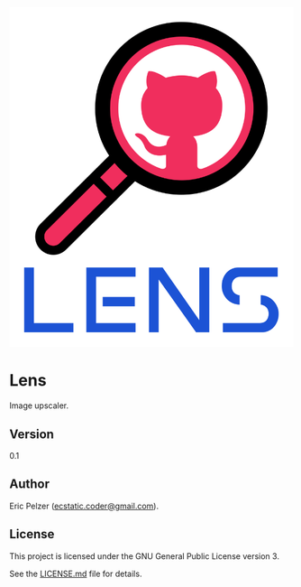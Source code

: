 ![](https://github.com/senselogic/LENS/blob/master/LOGO/lens.png)

# Lens

Image upscaler.

## Version

0.1

## Author

Eric Pelzer (ecstatic.coder@gmail.com).

## License

This project is licensed under the GNU General Public License version 3.

See the [LICENSE.md](LICENSE.md) file for details.
